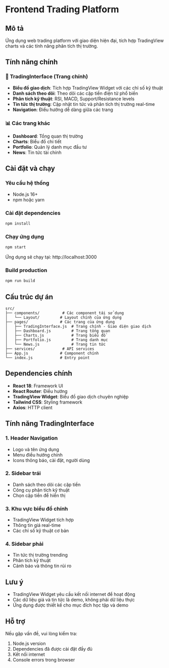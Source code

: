 # Frontend Trading Platform

## Mô tả
Ứng dụng web trading platform với giao diện hiện đại, tích hợp TradingView charts và các tính năng phân tích thị trường.

## Tính năng chính

### 🚀 TradingInterface (Trang chính)
- **Biểu đồ giao dịch**: Tích hợp TradingView Widget với các chỉ số kỹ thuật
- **Danh sách theo dõi**: Theo dõi các cặp tiền điện tử phổ biến
- **Phân tích kỹ thuật**: RSI, MACD, Support/Resistance levels
- **Tin tức thị trường**: Cập nhật tin tức và phân tích thị trường real-time
- **Navigation**: Điều hướng dễ dàng giữa các trang

### 📊 Các trang khác
- **Dashboard**: Tổng quan thị trường
- **Charts**: Biểu đồ chi tiết
- **Portfolio**: Quản lý danh mục đầu tư
- **News**: Tin tức tài chính

## Cài đặt và chạy

### Yêu cầu hệ thống
- Node.js 16+ 
- npm hoặc yarn

### Cài đặt dependencies
```bash
npm install
```

### Chạy ứng dụng
```bash
npm start
```

Ứng dụng sẽ chạy tại: http://localhost:3000

### Build production
```bash
npm run build
```

## Cấu trúc dự án

```
src/
├── components/          # Các component tái sử dụng
│   └── Layout/         # Layout chính của ứng dụng
├── pages/              # Các trang của ứng dụng
│   ├── TradingInterface.js  # Trang chính - Giao diện giao dịch
│   ├── Dashboard.js         # Trang tổng quan
│   ├── Charts.js            # Trang biểu đồ
│   ├── Portfolio.js         # Trang danh mục
│   └── News.js              # Trang tin tức
├── services/            # API services
├── App.js              # Component chính
└── index.js            # Entry point
```

## Dependencies chính

- **React 18**: Framework UI
- **React Router**: Điều hướng
- **TradingView Widget**: Biểu đồ giao dịch chuyên nghiệp
- **Tailwind CSS**: Styling framework
- **Axios**: HTTP client

## Tính năng TradingInterface

### 1. Header Navigation
- Logo và tên ứng dụng
- Menu điều hướng chính
- Icons thông báo, cài đặt, người dùng

### 2. Sidebar trái
- Danh sách theo dõi các cặp tiền
- Công cụ phân tích kỹ thuật
- Chọn cặp tiền để hiển thị

### 3. Khu vực biểu đồ chính
- TradingView Widget tích hợp
- Thông tin giá real-time
- Các chỉ số kỹ thuật cơ bản

### 4. Sidebar phải
- Tin tức thị trường trending
- Phân tích kỹ thuật
- Cảnh báo và thông tin rủi ro

## Lưu ý

- TradingView Widget yêu cầu kết nối internet để hoạt động
- Các dữ liệu giá và tin tức là demo, không phải dữ liệu thực
- Ứng dụng được thiết kế cho mục đích học tập và demo

## Hỗ trợ

Nếu gặp vấn đề, vui lòng kiểm tra:
1. Node.js version
2. Dependencies đã được cài đặt đầy đủ
3. Kết nối internet
4. Console errors trong browser 